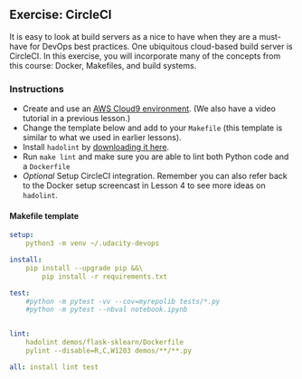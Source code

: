 ## Exercise: CircleCI

It is easy to look at build servers as a nice to have when they are a must-have for DevOps best practices. One ubiquitous cloud-based build server is CircleCI. In this exercise, you will incorporate many of the concepts from this course: Docker, Makefiles, and build systems.

### Instructions

* Create and use an [AWS Cloud9 environment](https://aws.amazon.com/cloud9/). (We also have a video tutorial in a previous lesson.)
* Change the template below and add to your `Makefile` (this template is similar to what we used in earlier lessons).
* Install `hadolint` by [downloading it here](https://github.com/hadolint/hadolint/releases/tag/v1.17.5).
* Run `make lint` and make sure you are able to lint both Python code and a `Dockerfile`
* _Optional_ Setup CircleCI integration. Remember you can also refer back to the Docker setup screencast in Lesson 4 to see more ideas on `hadolint`.

#### Makefile template

```yaml
setup:
    python3 -m venv ~/.udacity-devops

install:
    pip install --upgrade pip &&\
        pip install -r requirements.txt

test:
    #python -m pytest -vv --cov=myrepolib tests/*.py
    #python -m pytest --nbval notebook.ipynb


lint:
    hadolint demos/flask-sklearn/Dockerfile
    pylint --disable=R,C,W1203 demos/**/**.py

all: install lint test
```